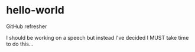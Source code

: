 # hello-world
GitHub refresher 

I should be working on a speech but instead I've decided I MUST take time to do this...
